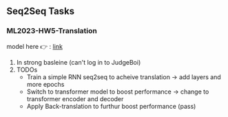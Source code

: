 ## Seq2Seq Tasks
### ML2023-HW5-Translation
model here :point_right: : [link](https://github.com/stephanie0324/ML_practrice/blob/master/Seq2Seq/ML2023-HW5-Translation.ipynb)
1. In strong basleine (can't log in to JudgeBoi)
2. TODOs
   * Train a simple RNN seq2seq to acheive translation -> add layers and more epochs
   * Switch to transformer model to boost performance -> change to transformer encoder and decoder
   * Apply Back-translation to furthur boost performance (pass)

